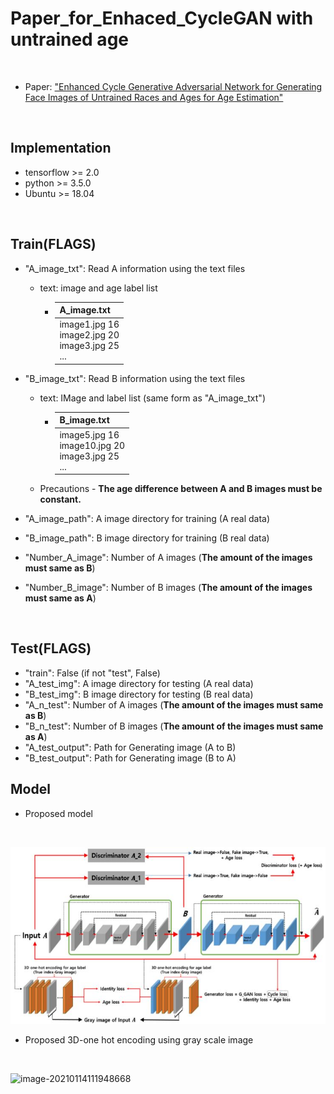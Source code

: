 # Paper_for_Enhaced_CycleGAN with untrained age
<br/>

* Paper: ["Enhanced Cycle Generative Adversarial Network for Generating Face Images of Untrained Races and Ages for Age Estimation"](https://ieeexplore.ieee.org/document/9311721)
<br/>

## Implementation
* tensorflow >= 2.0
* python >= 3.5.0 
* Ubuntu >= 18.04
<br/>

## Train(FLAGS)
* "A_image_txt": Read A information using the text files

  * text: image and age label list

    * | A_image.txt                                               |
      | --------------------------------------------------------- | 
      | image1.jpg 16<br/>image2.jpg 20<br/>image3.jpg 25<br/>... |
* "B_image_txt": Read B information using the text files

  * text: IMage and label list (same form as "A_image_txt")
  
    * | B_image.txt                                                |
      | ---------------------------------------------------------- | 
      | image5.jpg 16<br/>image10.jpg 20<br/>image3.jpg 25<br/>... |
      
  * Precautions - **The age difference between A and B images must be constant.**
  
* "A_image_path": A image directory for training (A real data)
* "B_image_path": B image directory for training (B real data)
* "Number_A_image": Number of A images (**The amount of the images must same as B**)
* "Number_B_image": Number of B images (**The amount of the images must same as A**)
<br/>

## Test(FLAGS)
* "train": False (if not "test", False)
* "A_test_img": A image directory for testing (A real data)
* "B_test_img": B image directory for testing (B real data)
* "A_n_test": Number of A images (**The amount of the images must same as B**)
* "B_n_test": Number of B images (**The amount of the images must same as A**)
* "A_test_output": Path for Generating image (A to B)
* "B_test_output": Path for Generating image (B to A)

## Model
* Proposed model
<br/>

![image-20210114111521140](https://github.com/Kimyuhwanpeter/Paper_for_Enhacing_CycleGAN/blob/main/Proposed_model.JPG)
<br/>

* Proposed 3D-one hot encoding using gray scale image
<br/>

![image-20210114111948668]()
